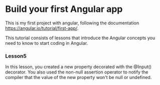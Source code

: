 
<h1>Build your first Angular app</h1>

This is my first project with angular, following the documentation https://angular.io/tutorial/first-app/.

This tutorial consists of lessons that introduce the Angular concepts you need to know to start coding in Angular.

<h3>Lesson5</h3>
<p>In this lesson, you created a new property decorated with the @Input() decorator. You also used the non-null assertion operator to notify the compiler that the value of the new property won't be null or undefined.</p>
